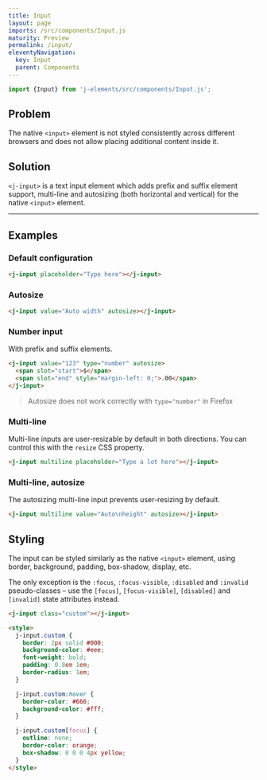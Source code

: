 ```yaml
---
title: Input
layout: page
imports: /src/components/Input.js
maturity: Preview
permalink: /input/
eleventyNavigation:
  key: Input
  parent: Components
---
```


```javascript
import {Input} from 'j-elements/src/components/Input.js';
```
<module-size modules="components/Input.js,util/DefineElementMixin.js,util/NativeInputElementWrapper.js,util/NativeElementWrapper.js"></module-size>

## Problem

The native `<input>` element is not styled consistently across different browsers and does not allow placing additional content inside it.

## Solution

`<j-input>` is a text input element which adds prefix and suffix element support, multi-line and autosizing (both horizontal and vertical) for the native `<input>` element.


---


## Examples

### Default configuration
<render-example></render-example>
```html
<j-input placeholder="Type here"></j-input>
```

### Autosize
<render-example></render-example>
```html
<j-input value="Auto width" autosize></j-input>
```

### Number input
With prefix and suffix elements.
<render-example></render-example>
```html
<j-input value="123" type="number" autosize>
  <span slot="start">$</span>
  <span slot="end" style="margin-left: 0;">.00</span>
</j-input>
```

> Autosize does not work correctly with `type="number"` in Firefox

### Multi-line
Multi-line inputs are user-resizable by default in both directions. You can control this with the `resize` CSS property.
<render-example></render-example>
```html
<j-input multiline placeholder="Type a lot here"></j-input>
```

### Multi-line, autosize
The autosizing multi-line input prevents user-resizing by default.
<render-example></render-example>
```html
<j-input multiline value="Auto\nheight" autosize></j-input>
```

## Styling

The input can be styled similarly as the native `<input>` element, using border, background, padding, box-shadow, display, etc.

The only exception is the `:focus`, `:focus-visible`, `:disabled` and `:invalid` pseudo-classes – use the `[focus]`, `[focus-visible]`, `[disabled]` and `[invalid]` state attributes instead.

<render-example></render-example>
```html
<j-input class="custom"></j-input>

<style>
  j-input.custom {
    border: 2px solid #000;
    background-color: #eee;
    font-weight: bold;
    padding: 0.8em 1em;
    border-radius: 1em;
  }

  j-input.custom:hover {
    border-color: #666;
    background-color: #fff;
  }

  j-input.custom[focus] {
    outline: none;
    border-color: orange;
    box-shadow: 0 0 0 4px yellow;
  }
</style>
```
